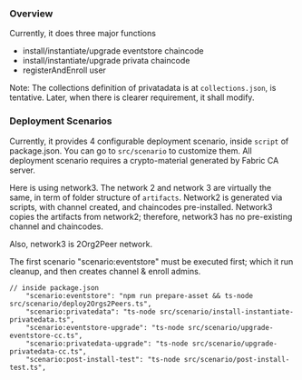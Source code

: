 ### Overview

Currently, it does three major functions

- install/instantiate/upgrade eventstore chaincode
- install/instantiate/upgrade privata chaincode
- registerAndEnroll user

Note: The collections definition of privatadata is at `collections.json`, is tentative.
Later, when there is clearer requirement, it shall modify.

### Deployment Scenarios

Currently, it provides 4 configurable deployment scenario, inside `script` of package.json.
You can go to `src/scenario` to customize them. All deployment scenario requires a crypto-material
generated by Fabric CA server.

Here is using network3. The network 2 and network 3 are virtually the same, in term of folder
structure of `artifacts`. Network2 is generated via scripts, with channel created, and
chaincodes pre-installed. Network3 copies the artifacts from network2; therefore, network3
has no pre-existing channel and chaincodes.

Also, network3 is 2Org2Peer network.

The first scenario "scenario:eventstore" must be executed first; which it run cleanup, and then
creates channel & enroll admins.

```text
// inside package.json
    "scenario:eventstore": "npm run prepare-asset && ts-node src/scenario/deploy2Orgs2Peers.ts",
    "scenario:privatedata": "ts-node src/scenario/install-instantiate-privatedata.ts",
    "scenario:eventstore-upgrade": "ts-node src/scenario/upgrade-eventstore-cc.ts",
    "scenario:privatedata-upgrade": "ts-node src/scenario/upgrade-privatedata-cc.ts",
    "scenario:post-install-test": "ts-node src/scenario/post-install-test.ts",
```

